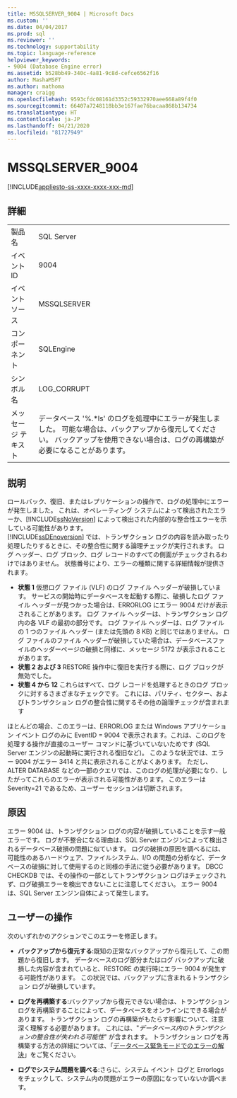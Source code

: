 ```yaml
---
title: MSSQLSERVER_9004 | Microsoft Docs
ms.custom: ''
ms.date: 04/04/2017
ms.prod: sql
ms.reviewer: ''
ms.technology: supportability
ms.topic: language-reference
helpviewer_keywords:
- 9004 (Database Engine error)
ms.assetid: b528bb49-340c-4a81-9c8d-cefce6562f16
author: MashaMSFT
ms.author: mathoma
manager: craigg
ms.openlocfilehash: 9593cfdc08161d3352c59332970aee668a89f4f0
ms.sourcegitcommit: 66407a7248118bb3e167fae76bacaa868b134734
ms.translationtype: HT
ms.contentlocale: ja-JP
ms.lasthandoff: 04/21/2020
ms.locfileid: "81727949"
---
```

# <a name="mssqlserver_9004"></a>MSSQLSERVER_9004
[!INCLUDE[appliesto-ss-xxxx-xxxx-xxx-md](../../includes/appliesto-ss-xxxx-xxxx-xxx-md.md)]
  
## <a name="details"></a>詳細  
  
|||  
|-|-|  
|製品名|SQL Server|  
|イベント ID|9004|  
|イベント ソース|MSSQLSERVER|  
|コンポーネント|SQLEngine|  
|シンボル名|LOG_CORRUPT|  
|メッセージ テキスト|データベース '%.*ls' のログを処理中にエラーが発生しました。  可能な場合は、バックアップから復元してください。 バックアップを使用できない場合は、ログの再構築が必要になることがあります。|  
  
## <a name="explanation"></a>説明  
ロールバック、復旧、またはレプリケーションの操作で、ログの処理中にエラーが発生しました。 これは、オペレーティング システムによって検出されたエラーか、[!INCLUDE[ssNoVersion](../../includes/ssnoversion-md.md)] によって検出された内部的な整合性エラーを示している可能性があります。  
[!INCLUDE[ssDEnoversion](../../includes/ssdenoversion-md.md)] では、トランザクション ログの内容を読み取ったり処理したりするときに、その整合性に関する論理チェックが実行されます。 ログ ヘッダー、ログ ブロック、ログ レコードのすべての側面がチェックされるわけではありません。 状態番号により、エラーの種類に関する詳細情報が提供されます。

 - **状態 1** 仮想ログ ファイル (VLF) のログ ファイル ヘッダーが破損しています。  サービスの開始時にデータベースを起動する際に、破損したログ ファイル ヘッダーが見つかった場合は、ERRORLOG にエラー 9004 だけが表示されることがあります。 ログ ファイル ヘッダーは、トランザクション ログ内の各 VLF の最初の部分です。 ログ ファイル ヘッダーは、ログ ファイルの 1 つのファイル ヘッダー (または先頭の 8 KB) と同じではありません。 ログ ファイルのファイル ヘッダーが破損していた場合は、データベースファイルのヘッダーページの破損と同様に、メッセージ 5172 が表示されることがあります。
 - **状態 2 および 3** RESTORE 操作中に復旧を実行する際に、ログ ブロックが無効でした。
 - **状態 4 から 12** これらはすべて、ログ レコードを処理するときのログ ブロックに対するさまざまなチェックです。 これには、パリティ、セクター、およびトランザクション ログの整合性に関するその他の論理チェックが含まれます

ほとんどの場合、このエラーは、ERRORLOG または Windows アプリケーション イベント ログのみに EventID = 9004 で表示されます。これは、このログを処理する操作が直接のユーザー コマンドに基づいていないためです (SQL Server エンジンの起動時に実行される復旧など)。 このような状況では、エラー 9004 がエラー 3414 と共に表示されることがよくあります。 ただし、ALTER DATABASE などの一部のクエリでは、このログの処理が必要になり、したがってこれらのエラーが表示される可能性があります。 このエラーは Severity=21 であるため、ユーザー セッションは切断されます。

## <a name="cause"></a>原因
エラー 9004 は、トランザクション ログの内容が破損していることを示す一般エラーです。 ログが不整合になる理由は、SQL Server エンジンによって検出されるデータベース破損の問題に似ています。 ログの破損の原因を調べるには、可能性のあるハードウェア、ファイルシステム、I/O の問題の分析など、データベースの破損に対して使用するのと同様の手法に従う必要があります。 DBCC CHECKDB では、その操作の一部としてトランザクション ログはチェックされず、ログ破損エラーを検出できないことに注意してください。 エラー 9004 は、SQL Server エンジン自体によって発生します。

## <a name="user-action"></a>ユーザーの操作  
次のいずれかのアクションでこのエラーを修正します。  
  
-   **バックアップから復元する**:既知の正常なバックアップから復元して、この問題から復旧します。 データベースのログ部分またはログ バックアップに破損した内容が含まれていると、RESTORE の実行時にエラー 9004 が発生する可能性があります。 この状況では、バックアップに含まれるトランザクション ログが破損しています。
  
-   **ログを再構築する**:バックアップから復元できない場合は、トランザクション ログを再構築することによって、データベースをオンラインにできる場合があります。 トランザクション ログの再構築がもたらす影響について、注意深く理解する必要があります。 これには、"*データベース内のトランザクションの整合性が失われる可能性*" が含まれます。 トランザクション ログを再構築する方法の詳細については、「[データベース緊急モードでのエラーの解決](../../t-sql/database-console-commands/dbcc-checkdb-transact-sql.md#resolving-errors-in-database-emergency-mode)」をご覧ください。
  
-   **ログでシステム問題を調べる**:さらに、システム イベント ログと Errorlogs をチェックして、システム内の問題がエラーの原因になっていないか調べます。  
  
